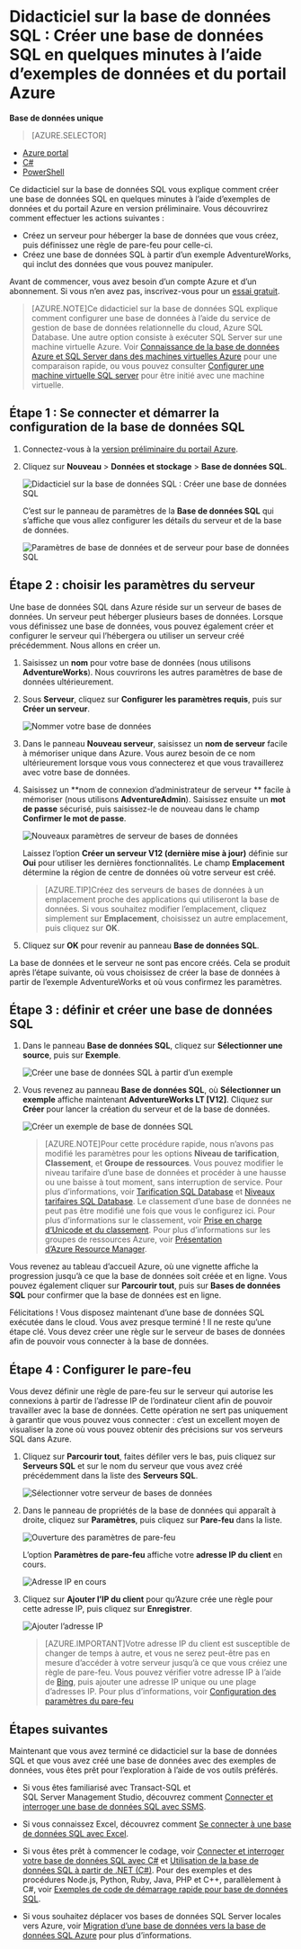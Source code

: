 <properties
	pageTitle="Didacticiel sur la base de données SQL : Créer une base de données SQL | Microsoft Azure"
	description="Créez une première base de données SQL en quelques minutes dans le portail Azure à l’aide des exemples de données et du système de gestion de base de données relationnelle (SGBDR) Microsoft."
	keywords="didacticiel sur la base de données SQL, créer une base de données sql"	
	services="sql-database"
	documentationCenter=""
	authors="jeffgoll"
	manager="jeffreyg"
	editor="cgronlun"/>


<tags
	ms.service="sql-database"
	ms.workload="data-management"
	ms.tgt_pltfrm="na"
	ms.devlang="na"
	ms.topic="hero-article"
	ms.date="10/09/2015"
	ms.author="jeffreyg"/>

# Didacticiel sur la base de données SQL : Créer une base de données SQL en quelques minutes à l’aide d’exemples de données et du portail Azure

**Base de données unique**

> [AZURE.SELECTOR]
- [Azure portal](sql-database-get-started.md)
- [C#](sql-database-get-started-csharp.md)
- [PowerShell](sql-database-get-started-powershell.md)

Ce didacticiel sur la base de données SQL vous explique comment créer une base de données SQL en quelques minutes à l’aide d’exemples de données et du portail Azure en version préliminaire. Vous découvrirez comment effectuer les actions suivantes :

- Créez un serveur pour héberger la base de données que vous créez, puis définissez une règle de pare-feu pour celle-ci.
- Créez une base de données SQL à partir d’un exemple AdventureWorks, qui inclut des données que vous pouvez manipuler.

Avant de commencer, vous avez besoin d’un compte Azure et d’un abonnement. Si vous n’en avez pas, inscrivez-vous pour un [essai gratuit](http://azure.microsoft.com/pricing/free-trial/).

> [AZURE.NOTE]Ce didacticiel sur la base de données SQL explique comment configurer une base de données à l’aide du service de gestion de base de données relationnelle du cloud, Azure SQL Database. Une autre option consiste à exécuter SQL Server sur une machine virtuelle Azure. Voir [Connaissance de la base de données Azure et SQL Server dans des machines virtuelles Azure](data-management-azure-sql-database-and-sql-server-iaas.md) pour une comparaison rapide, ou vous pouvez consulter [Configurer une machine virtuelle SQL server](virtual-machines-provision-sql-server.md) pour être initié avec une machine virtuelle.

## Étape 1 : Se connecter et démarrer la configuration de la base de données SQL
1. Connectez-vous à la [version préliminaire du portail Azure](http://portal.azure.com/).
2. Cliquez sur **Nouveau** > **Données et stockage** > **Base de données SQL**.

	![Didacticiel sur la base de données SQL : Créer une base de données SQL](./media/sql-database-get-started/create-db.png)
	
	C’est sur le panneau de paramètres de la **Base de données SQL** qui s’affiche que vous allez configurer les détails du serveur et de la base de données.

	![Paramètres de base de données et de serveur pour base de données SQL](./media/sql-database-get-started/get-started-dbandserversettings.png)

## Étape 2 : choisir les paramètres du serveur
Une base de données SQL dans Azure réside sur un serveur de bases de données. Un serveur peut héberger plusieurs bases de données. Lorsque vous définissez une base de données, vous pouvez également créer et configurer le serveur qui l’hébergera ou utiliser un serveur créé précédemment. Nous allons en créer un.

1. Saisissez un **nom** pour votre base de données (nous utilisons **AdventureWorks**). Nous couvrirons les autres paramètres de base de données ultérieurement.
2. Sous **Serveur**, cliquez sur **Configurer les paramètres requis**, puis sur **Créer un serveur**.

	![Nommer votre base de données](./media/sql-database-get-started/name-and-newserver.png)

3. Dans le panneau **Nouveau serveur**, saisissez un **nom de serveur** facile à mémoriser unique dans Azure. Vous aurez besoin de ce nom ultérieurement lorsque vous vous connecterez et que vous travaillerez avec votre base de données.
4. Saisissez un **nom de connexion d’administrateur de serveur ** facile à mémoriser (nous utilisons **AdventureAdmin**). Saisissez ensuite un **mot de passe** sécurisé, puis saisissez-le de nouveau dans le champ **Confirmer le mot de passe**.

	![Nouveaux paramètres de serveur de bases de données](./media/sql-database-get-started/get-started-serversettings.png)

	 Laissez l’option **Créer un serveur V12 (dernière mise à jour)** définie sur **Oui** pour utiliser les dernières fonctionnalités. Le champ **Emplacement** détermine la région de centre de données où votre serveur est créé.

	>[AZURE.TIP]Créez des serveurs de bases de données à un emplacement proche des applications qui utiliseront la base de données. Si vous souhaitez modifier l’emplacement, cliquez simplement sur **Emplacement**, choisissez un autre emplacement, puis cliquez sur **OK**.

5. Cliquez sur **OK** pour revenir au panneau **Base de données SQL**.

La base de données et le serveur ne sont pas encore créés. Cela se produit après l’étape suivante, où vous choisissez de créer la base de données à partir de l’exemple AdventureWorks et où vous confirmez les paramètres.

## Étape 3 : définir et créer une base de données SQL
1. Dans le panneau **Base de données SQL**, cliquez sur **Sélectionner une source**, puis sur **Exemple**. 

	![Créer une base de données SQL à partir d’un exemple](./media/sql-database-get-started/new-sample-db.png)

2. Vous revenez au panneau **Base de données SQL**, où **Sélectionner un exemple** affiche maintenant **AdventureWorks LT [V12]**. Cliquez sur **Créer** pour lancer la création du serveur et de la base de données.

	![Créer un exemple de base de données SQL](./media/sql-database-get-started/adworks_create.png)

	>[AZURE.NOTE]Pour cette procédure rapide, nous n’avons pas modifié les paramètres pour les options **Niveau de tarification**, **Classement**, et **Groupe de ressources**. Vous pouvez modifier le niveau tarifaire d’une base de données et procéder à une hausse ou une baisse à tout moment, sans interruption de service. Pour plus d’informations, voir [Tarification SQL Database](http://azure.microsoft.com/pricing/details/sql-database/) et [Niveaux tarifaires SQL Database](sql-database-service-tiers.md). Le classement d’une base de données ne peut pas être modifié une fois que vous le configurez ici. Pour plus d’informations sur le classement, voir [Prise en charge d’Unicode et du classement](https://msdn.microsoft.com/library/ms143726.aspx). Pour plus d’informations sur les groupes de ressources Azure, voir [Présentation d’Azure Resource Manager](resource-group-overview.md).

Vous revenez au tableau d’accueil Azure, où une vignette affiche la progression jusqu’à ce que la base de données soit créée et en ligne. Vous pouvez également cliquer sur **Parcourir tout**, puis sur **Bases de données SQL** pour confirmer que la base de données est en ligne.
	
Félicitations ! Vous disposez maintenant d’une base de données SQL exécutée dans le cloud. Vous avez presque terminé ! Il ne reste qu’une étape clé. Vous devez créer une règle sur le serveur de bases de données afin de pouvoir vous connecter à la base de données.

## Étape 4 : Configurer le pare-feu

Vous devez définir une règle de pare-feu sur le serveur qui autorise les connexions à partir de l’adresse IP de l’ordinateur client afin de pouvoir travailler avec la base de données. Cette opération ne sert pas uniquement à garantir que vous pouvez vous connecter : c’est un excellent moyen de visualiser la zone où vous pouvez obtenir des précisions sur vos serveurs SQL dans Azure.

1. Cliquez sur **Parcourir tout**, faites défiler vers le bas, puis cliquez sur **Serveurs SQL** et sur le nom du serveur que vous avez créé précédemment dans la liste des **Serveurs SQL**.

	![Sélectionner votre serveur de bases de données](./media/sql-database-get-started/browse_dbservers.png)

	
3. Dans le panneau de propriétés de la base de données qui apparaît à droite, cliquez sur **Paramètres**, puis cliquez sur **Pare-feu** dans la liste.

	![Ouverture des paramètres de pare-feu](./media/sql-database-get-started/db_settings.png)


	L’option **Paramètres de pare-feu** affiche votre **adresse IP du client** en cours.

	![Adresse IP en cours](./media/sql-database-get-started/firewall_config_client_ip.png)

4. Cliquez sur **Ajouter l’IP du client** pour qu’Azure crée une règle pour cette adresse IP, puis cliquez sur **Enregistrer**.

	![Ajouter l’adresse IP](./media/sql-database-get-started/firewall_config_new_rule.png)

	>[AZURE.IMPORTANT]Votre adresse IP du client est susceptible de changer de temps à autre, et vous ne serez peut-être pas en mesure d’accéder à votre serveur jusqu’à ce que vous créiez une règle de pare-feu. Vous pouvez vérifier votre adresse IP à l’aide de [Bing](http://www.bing.com/search?q=my%20ip%20address), puis ajouter une adresse IP unique ou une plage d’adresses IP. Pour plus d’informations, voir [Configuration des paramètres du pare-feu](sql-database-configure-firewall-settings.md)

## Étapes suivantes
Maintenant que vous avez terminé ce didacticiel sur la base de données SQL et que vous avez créé une base de données avec des exemples de données, vous êtes prêt pour l’exploration à l’aide de vos outils préférés.

- Si vous êtes familiarisé avec Transact-SQL et SQL Server Management Studio, découvrez comment [Connecter et interroger une base de données SQL avec SSMS](sql-database-connect-query-ssms.md).

- Si vous connaissez Excel, découvrez comment [Se connecter à une base de données SQL avec Excel](sql-database-connect-excel.md).

- Si vous êtes prêt à commencer le codage, voir [Connecter et interroger votre base de données SQL avec C#](sql-database-connect-query.md) et [Utilisation de la base de données SQL à partir de .NET (C#)](sql-database-develop-dotnet-simple.md). Pour des exemples et des procédures Node.js, Python, Ruby, Java, PHP et C++, parallèlement à C#, voir [Exemples de code de démarrage rapide pour base de données SQL](sql-database-develop-quick-start-client-code-samples.md).

- Si vous souhaitez déplacer vos bases de données SQL Server locales vers Azure, voir [Migration d’une base de données vers la base de données SQL Azure](sql-database-cloud-migrate.md) pour plus d’informations.

<!---HONumber=Nov15_HO4-->